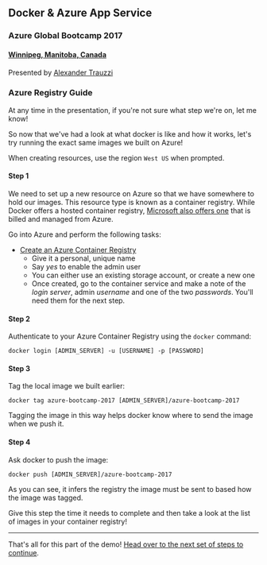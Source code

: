 ## Docker & Azure App Service
### Azure Global Bootcamp 2017
#### [Winnipeg, Manitoba, Canada](https://global.azurebootcamp.net/locations/canada-winnipeg/)

Presented by [Alexander Trauzzi](http://twitter.com/Omega_)

### Azure Registry Guide
At any time in the presentation, if you're not sure what step we're on, let me know!

So now that we've had a look at what docker is like and how it works, let's try running the exact same images we built on Azure!

When creating resources, use the region `West US` when prompted.

#### Step 1
We need to set up a new resource on Azure so that we have somewhere to hold our images.  This resource type is known as a container registry.  While Docker offers a hosted container registry, [Microsoft also offers one](https://azure.microsoft.com/en-ca/services/container-registry/) that is billed and managed from Azure.

Go into Azure and perform the following tasks:

 - [Create an Azure Container Registry](https://portal.azure.com/#create/Microsoft.ContainerRegistry)
   - Give it a personal, unique name
   - Say _yes_ to enable the admin user
   - You can either use an existing storage account, or create a new one
   - Once created, go to the container service and make a note of the _login server_, admin _username_ and one of the two _passwords_. You'll need them for the next step.

#### Step 2
Authenticate to your Azure Container Registry using the `docker` command:
```
docker login [ADMIN_SERVER] -u [USERNAME] -p [PASSWORD]
```

#### Step 3
Tag the local image we built earlier:
```
docker tag azure-bootcamp-2017 [ADMIN_SERVER]/azure-bootcamp-2017
```

Tagging the image in this way helps docker know where to send the image when we push it.

#### Step 4
Ask docker to push the image:
```
docker push [ADMIN_SERVER]/azure-bootcamp-2017
```

As you can see, it infers the registry the image must be sent to based how the image was tagged.

Give this step the time it needs to complete and then take a look at the list of images in your container registry!

---

That's all for this part of the demo!  [Head over to the next set of steps to continue](./guide_azure_app_service.md).
